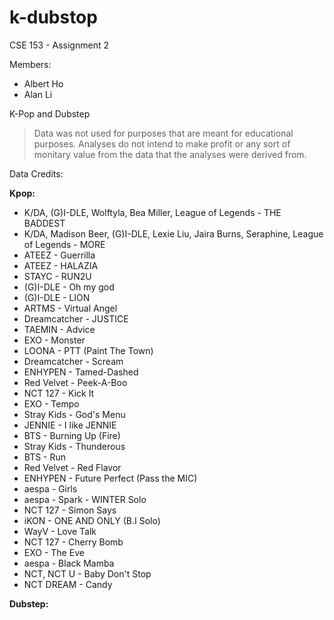 # k-dubstop

CSE 153 - Assignment 2

Members:
- Albert Ho
- Alan Li

K-Pop and Dubstep

> Data was not used for purposes that are meant for educational purposes. Analyses do not intend to make profit or any sort of monitary value from the data that the analyses were derived from.

Data Credits:

__Kpop:__
- K/DA, (G)I-DLE, Wolftyla, Bea Miller, League of Legends - THE BADDEST
- K/DA, Madison Beer, (G)I-DLE, Lexie Liu, Jaira Burns, Seraphine, League of Legends - MORE
- ATEEZ - Guerrilla
- ATEEZ - HALAZIA
- STAYC - RUN2U
- (G)I-DLE - Oh my god
- (G)I-DLE - LION
- ARTMS - Virtual Angel
- Dreamcatcher - JUSTICE
- TAEMIN - Advice
- EXO - Monster
- LOONA - PTT (Paint The Town)
- Dreamcatcher - Scream
- ENHYPEN - Tamed-Dashed
- Red Velvet - Peek-A-Boo
- NCT 127 - Kick It
- EXO - Tempo
- Stray Kids - God's Menu
- JENNIE - I like JENNIE
- BTS - Burning Up (Fire)
- Stray Kids - Thunderous
- BTS - Run
- Red Velvet - Red Flavor
- ENHYPEN - Future Perfect (Pass the MIC)
- aespa - Girls
- aespa - Spark - WINTER Solo
- NCT 127 - Simon Says
- iKON - ONE AND ONLY (B.I Solo)
- WayV - Love Talk
- NCT 127 - Cherry Bomb
- EXO - The Eve
- aespa - Black Mamba
- NCT, NCT U - Baby Don't Stop
- NCT DREAM - Candy

__Dubstep:__